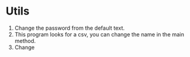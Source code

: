 # Utils

1. Change the password from the default text. 
2. This program looks for a csv, you can change the name in the main method. 
3. Change 
